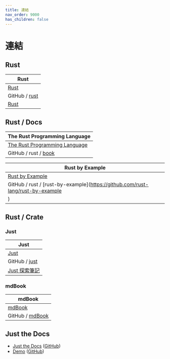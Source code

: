 ```yaml
---
title: 連結
nav_order: 9000
has_children: false
---
```



# 連結




## Rust

| Rust |
| --- |
| [Rust](https://www.rust-lang.org/) |
| GitHub / [rust](https://github.com/rust-lang/rust) |
| [Rust](https://www.rust-lang.org/zh-TW) |




## Rust / Docs

| The Rust Programming Language |
| --- |
| [The Rust Programming Language](https://doc.rust-lang.org/book/) |
| GitHub / rust / [book](https://github.com/rust-lang/book) |


| Rust by Example |
| --- |
| [Rust by Example](https://doc.rust-lang.org/stable/rust-by-example/) |
| GitHub / rust / [rust-by-example](https://github.com/rust-lang/rust-by-example
) |




## Rust / Crate

### Just

| Just |
| --- |
| [Just](https://just.systems/) |
| GitHub / [just](https://github.com/casey/just) |
| [Just 探索筆記](https://samwhelp.github.io/note-about-just/) |


### mdBook

| mdBook |
| --- |
| [mdBook](https://rust-lang.github.io/mdBook/) |
| GitHub / [mdBook](https://github.com/rust-lang/mdBook) |




## Just the Docs

* [Just the Docs](https://pmarsceill.github.io/just-the-docs/) ([GitHub](https://github.com/pmarsceill/just-the-docs))
* [Demo](https://pmarsceill.github.io/jtd-remote/) ([GitHub](https://github.com/pmarsceill/jtd-remote))

